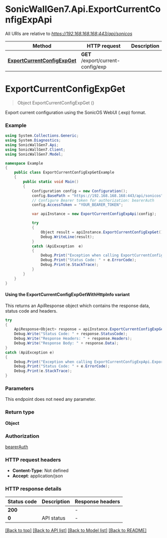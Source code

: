 # SonicWallGen7.Api.ExportCurrentConfigExpApi

All URIs are relative to *https://192.168.168.168:443/api/sonicos*

| Method | HTTP request | Description |
|--------|--------------|-------------|
| [**ExportCurrentConfigExpGet**](ExportCurrentConfigExpApi.md#exportcurrentconfigexpget) | **GET** /export/current-config/exp |  |

<a id="exportcurrentconfigexpget"></a>
# **ExportCurrentConfigExpGet**
> Object ExportCurrentConfigExpGet ()



Export current configuration using the SonicOS WebUI (.exp) format.

### Example
```csharp
using System.Collections.Generic;
using System.Diagnostics;
using SonicWallGen7.Api;
using SonicWallGen7.Client;
using SonicWallGen7.Model;

namespace Example
{
    public class ExportCurrentConfigExpGetExample
    {
        public static void Main()
        {
            Configuration config = new Configuration();
            config.BasePath = "https://192.168.168.168:443/api/sonicos";
            // Configure Bearer token for authorization: bearerAuth
            config.AccessToken = "YOUR_BEARER_TOKEN";

            var apiInstance = new ExportCurrentConfigExpApi(config);

            try
            {
                Object result = apiInstance.ExportCurrentConfigExpGet();
                Debug.WriteLine(result);
            }
            catch (ApiException  e)
            {
                Debug.Print("Exception when calling ExportCurrentConfigExpApi.ExportCurrentConfigExpGet: " + e.Message);
                Debug.Print("Status Code: " + e.ErrorCode);
                Debug.Print(e.StackTrace);
            }
        }
    }
}
```

#### Using the ExportCurrentConfigExpGetWithHttpInfo variant
This returns an ApiResponse object which contains the response data, status code and headers.

```csharp
try
{
    ApiResponse<Object> response = apiInstance.ExportCurrentConfigExpGetWithHttpInfo();
    Debug.Write("Status Code: " + response.StatusCode);
    Debug.Write("Response Headers: " + response.Headers);
    Debug.Write("Response Body: " + response.Data);
}
catch (ApiException e)
{
    Debug.Print("Exception when calling ExportCurrentConfigExpApi.ExportCurrentConfigExpGetWithHttpInfo: " + e.Message);
    Debug.Print("Status Code: " + e.ErrorCode);
    Debug.Print(e.StackTrace);
}
```

### Parameters
This endpoint does not need any parameter.
### Return type

**Object**

### Authorization

[bearerAuth](../README.md#bearerAuth)

### HTTP request headers

 - **Content-Type**: Not defined
 - **Accept**: application/json


### HTTP response details
| Status code | Description | Response headers |
|-------------|-------------|------------------|
| **200** |  |  -  |
| **0** | API status |  -  |

[[Back to top]](#) [[Back to API list]](../README.md#documentation-for-api-endpoints) [[Back to Model list]](../README.md#documentation-for-models) [[Back to README]](../README.md)

